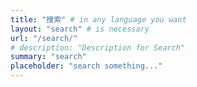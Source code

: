 ```yaml
---
title: "搜索" # in any language you want
layout: "search" # is necessary
url: "/search/"
# description: "Description for Search"
summary: "search"
placeholder: "search something..."
---
```

